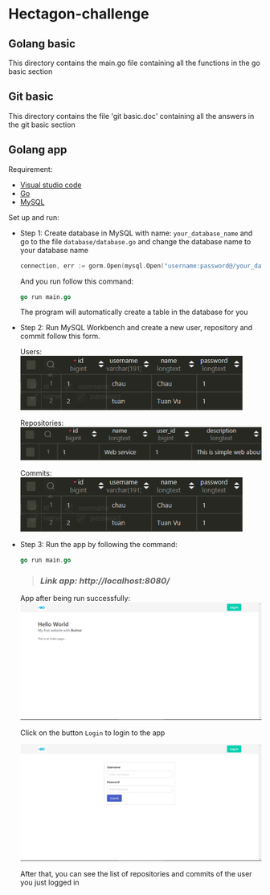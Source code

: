 # Hectagon-challenge

## Golang basic
This directory contains the main.go file containing all the functions in the go basic section

## Git basic
This directory contains the file 'git basic.doc' containing all the answers in the git basic section


## Golang app
Requirement:
* [Visual studio code](https://code.visualstudio.com/download)
* [Go](https://go.dev/)
* [MySQL](https://dev.mysql.com/downloads/installer/)

Set up and run:

* Step 1: Create database in MySQL with name: `your_database_name` and go to the file `database/database.go` and change the database name to your database name


    ```go
    connection, err := gorm.Open(mysql.Open("username:password@/your_database_name"), &gorm.Config{})
    ```
    And you run follow this command:

    ```go
    go run main.go
    ```
    The program will automatically create a table in the database for you

* Step 2: Run MySQL Workbench and create a new user, repository and commit follow this form.

    Users:
    ![alt](images/user_database.png)
    
    Repositories:
    ![alt](images/repo.png)
    
    Commits:
    ![alt](images/user_database.png)

* Step 3: Run the app by following the command:
    
    ```go
    go run main.go
    ```

    > ### *Link app: http://localhost:8080/*


    App after being run successfully:
    ![alt](images/app.png)

    Click on the button `Login` to login to the app

    ![alt](images/login.png)
    
    After that, you can see the list of repositories and commits of the user you just logged in
